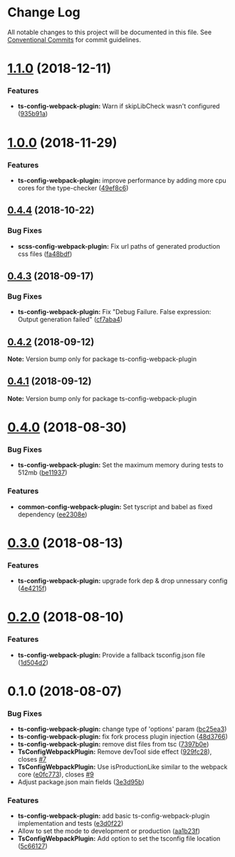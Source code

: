 # Change Log

All notable changes to this project will be documented in this file.
See [Conventional Commits](https://conventionalcommits.org) for commit guidelines.

# [1.1.0](https://github.com/namics/webpack-config-plugins/compare/v1.0.0...v1.1.0) (2018-12-11)


### Features

* **ts-config-webpack-plugin:** Warn if skipLibCheck wasn't configured ([935b91a](https://github.com/namics/webpack-config-plugins/commit/935b91a))





# [1.0.0](https://github.com/namics/webpack-config-plugins/compare/v0.4.4...v1.0.0) (2018-11-29)


### Features

* **ts-config-webpack-plugin:** improve performance by adding more cpu cores for the type-checker ([49ef8c6](https://github.com/namics/webpack-config-plugins/commit/49ef8c6))





<a name="0.4.4"></a>
## [0.4.4](https://github.com/namics/webpack-config-plugins/compare/v0.4.3...v0.4.4) (2018-10-22)


### Bug Fixes

* **scss-config-webpack-plugin:** Fix url paths of generated production css files ([fa48bdf](https://github.com/namics/webpack-config-plugins/commit/fa48bdf))




<a name="0.4.3"></a>
## [0.4.3](https://github.com/namics/webpack-config-plugins/compare/v0.4.2...v0.4.3) (2018-09-17)


### Bug Fixes

* **ts-config-webpack-plugin:** Fix "Debug Failure. False expression: Output generation failed" ([cf7aba4](https://github.com/namics/webpack-config-plugins/commit/cf7aba4))




<a name="0.4.2"></a>
## [0.4.2](https://github.com/namics/webpack-config-plugins/compare/v0.4.1...v0.4.2) (2018-09-12)




**Note:** Version bump only for package ts-config-webpack-plugin

<a name="0.4.1"></a>
## [0.4.1](https://github.com/namics/webpack-config-plugins/compare/v0.4.0...v0.4.1) (2018-09-12)




**Note:** Version bump only for package ts-config-webpack-plugin

<a name="0.4.0"></a>
# [0.4.0](https://github.com/namics/webpack-config-plugins/compare/v0.3.0...v0.4.0) (2018-08-30)


### Bug Fixes

* **ts-config-webpack-plugin:** Set the maximum memory during tests to 512mb ([be11937](https://github.com/namics/webpack-config-plugins/commit/be11937))


### Features

* **common-config-webpack-plugin:** Set tyscript and babel as fixed dependency ([ee2308e](https://github.com/namics/webpack-config-plugins/commit/ee2308e))




<a name="0.3.0"></a>
# [0.3.0](https://github.com/namics/webpack-config-plugins/compare/v0.2.0...v0.3.0) (2018-08-13)


### Features

* **ts-config-webpack-plugin:** upgrade fork dep & drop unnessary config ([4e4215f](https://github.com/namics/webpack-config-plugins/commit/4e4215f))




<a name="0.2.0"></a>
# [0.2.0](https://github.com/namics/webpack-config-plugins/compare/v0.1.0...v0.2.0) (2018-08-10)


### Features

* **ts-config-webpack-plugin:** Provide a fallback tsconfig.json file ([1d504d2](https://github.com/namics/webpack-config-plugins/commit/1d504d2))




<a name="0.1.0"></a>
# 0.1.0 (2018-08-07)


### Bug Fixes

* **ts-config-webpack-plugin:** change type of 'options' param ([bc25ea3](https://git.namics.com/namics-frontend/webpack-config-plugins/commits/bc25ea3))
* **ts-config-webpack-plugin:** fix fork process plugin injection ([48d3766](https://git.namics.com/namics-frontend/webpack-config-plugins/commits/48d3766))
* **ts-config-webpack-plugin:** remove dist files from tsc ([7397b0e](https://git.namics.com/namics-frontend/webpack-config-plugins/commits/7397b0e))
* **TsConfigWebpackPlugin:** Remove devTool side effect ([929fc28](https://git.namics.com/namics-frontend/webpack-config-plugins/commits/929fc28)), closes [#7](https://git.namics.com/namics-frontend/webpack-config-plugins/issues/7)
* **TsConfigWebpackPlugin:** Use isProductionLike similar to the webpack core ([e0fc773](https://git.namics.com/namics-frontend/webpack-config-plugins/commits/e0fc773)), closes [#9](https://git.namics.com/namics-frontend/webpack-config-plugins/issues/9)
* Adjust package.json main fields ([3e3d95b](https://git.namics.com/namics-frontend/webpack-config-plugins/commits/3e3d95b))


### Features

* **ts-config-webpack-plugin:** add basic ts-config-webpack-plugin implementation and tests ([e3d0f22](https://git.namics.com/namics-frontend/webpack-config-plugins/commits/e3d0f22))
* Allow to set the mode to development or production ([aa1b23f](https://git.namics.com/namics-frontend/webpack-config-plugins/commits/aa1b23f))
* **TsConfigWebpackPlugin:** Add option to set the tsconfig file location ([5c66127](https://git.namics.com/namics-frontend/webpack-config-plugins/commits/5c66127))
